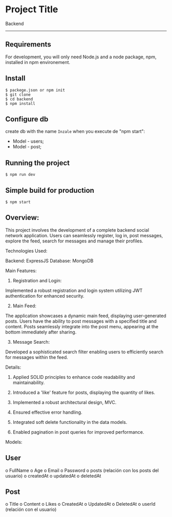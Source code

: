 # Project Title

Backend

---
## Requirements

For development, you will only need Node.js and a node  package, npm, installed in npm environement.

## Install
    $ packege.json or npm init
    $ git clone 
    $ cd backend
    $ npm install

## Configure db

create db with the name `Inzale` when you execute de "npm start":

- Model - users;
- Model - post;


## Running the project

    $ npm run dev

## Simple build for production

    $ npm start

## Overview:
This project involves the development of a complete backend social network application. Users can seamlessly register, log in, post messages, explore the feed, search for messages and manage their profiles.

Technologies Used:

Backend: ExpressJS
Database: MongoDB

Main Features:

1. Registration and Login:

Implemented a robust registration and login system utilizing JWT authentication for enhanced security.

2. Main Feed:

The application showcases a dynamic main feed, displaying user-generated posts.
Users have the ability to post messages with a specified title and content.
Posts seamlessly integrate into the post menu, appearing at the bottom immediately after sharing.

3. Message Search:

Developed a sophisticated search filter enabling users to efficiently search for messages within the feed.

Details:

1. Applied SOLID principles to enhance code readability and maintainability.

2. Introduced a 'like' feature for posts, displaying the quantity of likes.

3. Implemented a robust architectural design, MVC.

4. Ensured effective error handling.

5. Integrated soft delete functionality in the data models.

6. Enabled pagination in post queries for improved performance.

Models: 

## User
o FullName
o Age
o Email
o Password
o posts (relación con los posts del usuario) o createdAt
o updatedAt
o deletedAt

## Post
o Title
o Content
o Likes
o CreatedAt
o UpdatedAt
o DeletedAt
o userId (relación con el usuario)